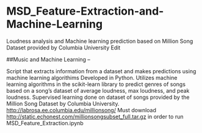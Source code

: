# MSD_Feature-Extraction-and-Machine-Learning
 Loudness analysis and Machine learning prediction based on Million Song Dataset provided by Columbia University Edit
 
 ##Music and Machine Learning –

Script that extracts information from a dataset and makes predictions using machine learning algorithims
Developed in Python.
Utilizes machine learning algorithms in the scikit-learn library to predict genres of songs based on a song’s dataset of average loudness, max loudness, and peak loudness.
Supervised learning done on dataset of songs provided by the Million Song Dataset by Columbia University. http://labrosa.ee.columbia.edu/millionsong/
Must download http://static.echonest.com/millionsongsubset_full.tar.gz in order to run MSD_Feature_Extraction.ipynb
